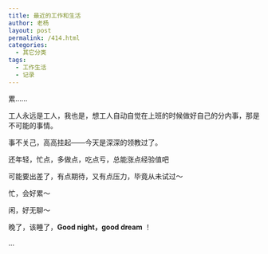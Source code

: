 ```yaml
---
title: 最近的工作和生活
author: 老杨
layout: post
permalink: /414.html
categories:
  - 其它分类
tags:
  - 工作生活
  - 记录
---
```

累……

工人永远是工人，我也是，想工人自动自觉在上班的时候做好自己的分内事，那是不可能的事情。

事不关己，高高挂起——今天是深深的领教过了。

还年轻，忙点，多做点，吃点亏，总能涨点经验值吧

可能要出差了，有点期待，又有点压力，毕竟从未试过～

忙，会好累～

闲，好无聊～

晚了，该睡了，**Good night，good dream** ！

...
